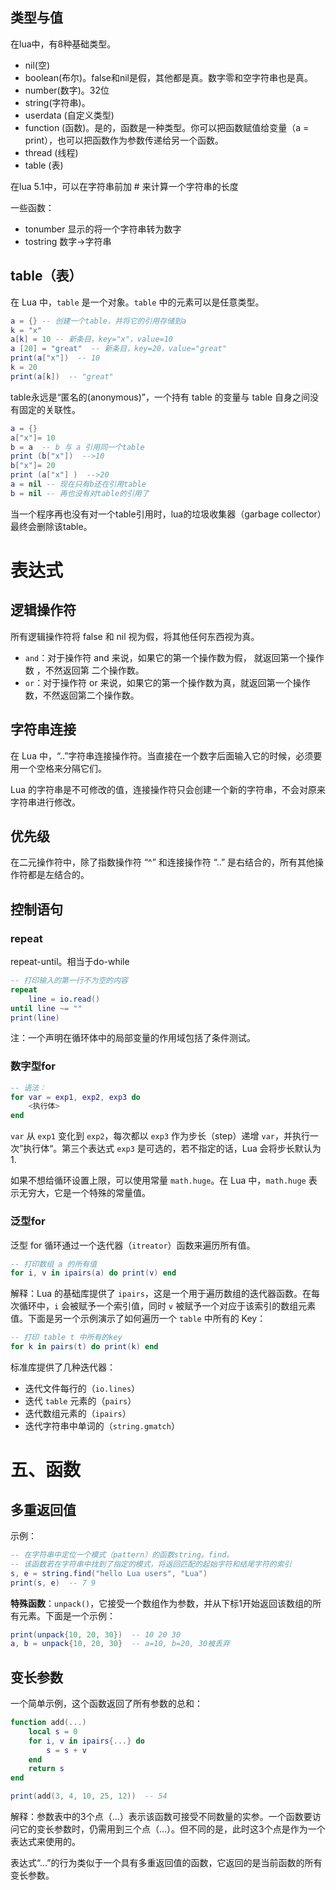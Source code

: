 ## **类型与值**

在lua中，有8种基础类型。

- nil(空)
- boolean(布尔)。false和nil是假，其他都是真。数字零和空字符串也是真。
- number(数字)。32位
- string(字符串)。
- userdata (自定义类型)
- function (函数)。是的，函数是一种类型。你可以把函数赋值给变量（a = print），也可以把函数作为参数传递给另一个函数。
- thread (线程)
- table (表)

在lua 5.1中，可以在字符串前加 # 来计算一个字符串的长度

一些函数：

- tonumber 显示的将一个字符串转为数字
- tostring 数字->字符串

## table（表）

在 Lua 中，`table` 是一个对象。`table` 中的元素可以是任意类型。

```Lua
a = {} -- 创建一个table，并将它的引用存储到a
k = "x"
a[k] = 10 -- 新条目，key="x"，value=10
a [20] = "great"  -- 新条目，key=20，value="great"
print(a["x"])  -- 10
k = 20
print(a[k])  -- "great"
```

table永远是“匿名的(anonymous)”，一个持有 table 的变量与 table 自身之间没有固定的关联性。

```Lua
a = {}
a["x"]= 10
b = a  -- b 与 a 引用同一个table
print (b["x"])  -->10
b["x"]= 20
print (a["x"] )  -->20
a = nil -- 现在只有b还在引用table
b = nil -- 再也没有对table的引用了
```

当一个程序再也没有对一个table引用时，lua的垃圾收集器（garbage collector）最终会删除该table。

# 表达式

## 逻辑操作符

所有逻辑操作符将 false 和 nil 视为假，将其他任何东西视为真。

-   `and`：对于操作符 and 来说，如果它的第一个操作数为假， 就返回第一个操作数 ，不然返回第 二个操作数。
-   `or`：对于操作符 or 来说，如果它的第一个操作数为真，就返回第一个操作数，不然返回第二个操作数。

## 字符串连接

在 Lua 中，“..”字符串连接操作符。当直接在一个数字后面输入它的时候，必须要用一个空格来分隔它们。

Lua 的字符串是不可修改的值，连接操作符只会创建一个新的字符串，不会对原来字符串进行修改。

## 优先级

在二元操作符中，除了指数操作符 “^” 和连接操作符 “..” 是右结合的，所有其他操作符都是左结合的。

## 控制语句

### repeat

repeat-until。相当于do-while

```lua
-- 打印输入的第一行不为空的内容
repeat
    line = io.read()
until line ~= ""
print(line)
```

注：一个声明在循环体中的局部变量的作用域包括了条件测试。

### 数字型for

```lua
-- 语法：
for var = exp1, exp2, exp3 do
    <执行体>
end
```

`var` 从 `exp1` 变化到 `exp2`，每次都以 `exp3` 作为步长（step）递增 `var`，并执行一次”执行体“。第三个表达式 `exp3` 是可选的，若不指定的话，Lua 会将步长默认为1.

如果不想给循环设置上限，可以使用常量 `math.huge`。在 Lua 中，`math.huge` 表示无穷大，它是一个特殊的常量值。

### 泛型for

泛型 for 循环通过一个迭代器（`itreator`）函数来遍历所有值。

```lua
-- 打印数组 a 的所有值
for i, v in ipairs(a) do print(v) end
```

解释：Lua 的基础库提供了 `ipairs`，这是一个用于遍历数组的迭代器函数。在每次循环中，`i` 会被赋予一个索引值，同时 `v` 被赋予一个对应于该索引的数组元素值。下面是另一个示例演示了如何遍历一个 `table` 中所有的 Key：

```lua
-- 打印 table t 中所有的key
for k in pairs(t) do print(k) end
```

标准库提供了几种迭代器：

-   迭代文件每行的（`io.lines`）
-   迭代 `table` 元素的（`pairs`）
-   迭代数组元素的（`ipairs`）
-   迭代字符串中单词的（`string.gmatch`）

# 五、函数

## 多重返回值

示例：

```lua
-- 在字符串中定位一个模式（pattern）的函数string。find。
-- 该函数若在字符串中找到了指定的模式，将返回匹配的起始字符和结尾字符的索引
s, e = string.find("hello Lua users", "Lua")
print(s, e)  -- 7 9
```

**特殊函数**：`unpack()`，它接受一个数组作为参数，并从下标1开始返回该数组的所有元素。下面是一个示例：

```lua
print(unpack{10, 20, 30})  -- 10 20 30
a, b = unpack{10, 20, 30}  -- a=10, b=20, 30被丢弃
```

## 变长参数

一个简单示例，这个函数返回了所有参数的总和：

```lua
function add(...)
    local s = 0
    for i, v in ipairs{...} do
        s = s + v
    end
    return s
end

print(add(3, 4, 10, 25, 12))  -- 54
```

解释：参数表中的3个点（...）表示该函数可接受不同数量的实参。一个函数要访问它的变长参数时，仍需用到三个点（...）。但不同的是，此时这3个点是作为一个表达式来使用的。

表达式“...”的行为类似于一个具有多重返回值的函数，它返回的是当前函数的所有变长参数。

